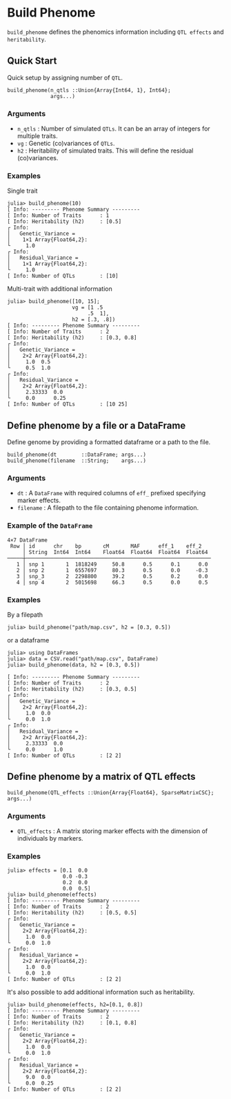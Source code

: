 # Build Phenome
`build_phenome` defines the phenomics information including `QTL effects` and `heritability`.

## Quick Start
Quick setup by assigning number of `QTL`.

    build_phenome(n_qtls ::Union{Array{Int64, 1}, Int64};
                  args...)

### Arguments
- `n_qtls` : Number of simulated `QTLs`. It can be an array of integers for multiple traits.
- `vg` : Genetic (co)variances of `QTLs`.
- `h2` : Heritability of simulated traits. This will define the residual (co)variances.

### Examples
Single trait
```jldoctest
julia> build_phenome(10)
[ Info: --------- Phenome Summary ---------
[ Info: Number of Traits      : 1
[ Info: Heritability (h2)     : [0.5]
┌ Info:
│   Genetic_Variance =
│    1×1 Array{Float64,2}:
└     1.0
┌ Info:
│   Residual_Variance =
│    1×1 Array{Float64,2}:
└     1.0
[ Info: Number of QTLs        : [10]
```

Multi-trait with additional information
```jldoctest
julia> build_phenome([10, 15];
                     vg = [1 .5
                          .5  1],
                     h2 = [.3, .8])
[ Info: --------- Phenome Summary ---------
[ Info: Number of Traits      : 2
[ Info: Heritability (h2)     : [0.3, 0.8]
┌ Info:
│   Genetic_Variance =
│    2×2 Array{Float64,2}:
│     1.0  0.5
└     0.5  1.0
┌ Info:
│   Residual_Variance =
│    2×2 Array{Float64,2}:
│     2.33333  0.0
└     0.0      0.25
[ Info: Number of QTLs        : [10 25]
```

## Define phenome by a file or a DataFrame
Define genome by providing a formatted dataframe or a path to the file.

    build_phenome(dt        ::DataFrame; args...)
    build_phenome(filename  ::String;    args...)

### Arguments
- `dt` : A `DataFrame` with required columns of `eff_` prefixed specifying marker effects.
- `filename` : A filepath to the file containing phenome information.

### Example of the `DataFrame`
```
4×7 DataFrame
 Row │ id      chr    bp       cM       MAF      eff_1    eff_2   
     │ String  Int64  Int64    Float64  Float64  Float64  Float64 
─────┼────────────────────────────────────────────────────────────
   1 │ snp 1       1  1818249     50.8      0.5      0.1      0.0
   2 │ snp 2       1  6557697     80.3      0.5      0.0     -0.3
   3 │ snp_3       2  2298800     39.2      0.5      0.2      0.0
   4 │ snp 4       2  5015698     66.3      0.5      0.0      0.5
```

### Examples
By a filepath
```jldoctest
julia> build_phenome("path/map.csv", h2 = [0.3, 0.5])
```
or a dataframe
```jldoctest
julia> using DataFrames
julia> data = CSV.read("path/map.csv", DataFrame)
julia> build_phenome(data, h2 = [0.3, 0.5])

[ Info: --------- Phenome Summary ---------
[ Info: Number of Traits      : 2
[ Info: Heritability (h2)     : [0.3, 0.5]
┌ Info: 
│   Genetic_Variance =
│    2×2 Array{Float64,2}:
│     1.0  0.0
└     0.0  1.0
┌ Info: 
│   Residual_Variance =
│    2×2 Array{Float64,2}:
│     2.33333  0.0
└     0.0      1.0
[ Info: Number of QTLs        : [2 2]
```


## Define phenome by a matrix of QTL effects

    build_phenome(QTL_effects ::Union{Array{Float64}, SparseMatrixCSC}; args...)


### Arguments

- `QTL_effects` : A matrix storing marker effects with the dimension of individuals by markers.

### Examples

```jldoctest
julia> effects = [0.1  0.0
                  0.0 -0.3
                  0.2  0.0
                  0.0  0.5]
julia> build_phenome(effects)
[ Info: --------- Phenome Summary ---------
[ Info: Number of Traits      : 2
[ Info: Heritability (h2)     : [0.5, 0.5]
┌ Info: 
│   Genetic_Variance =
│    2×2 Array{Float64,2}:
│     1.0  0.0
└     0.0  1.0
┌ Info: 
│   Residual_Variance =
│    2×2 Array{Float64,2}:
│     1.0  0.0
└     0.0  1.0
[ Info: Number of QTLs        : [2 2]
```
It's also possible to add additional information such as heritability.

```jldoctest
julia> build_phenome(effects, h2=[0.1, 0.8])
[ Info: --------- Phenome Summary ---------
[ Info: Number of Traits      : 2
[ Info: Heritability (h2)     : [0.1, 0.8]
┌ Info: 
│   Genetic_Variance =
│    2×2 Array{Float64,2}:
│     1.0  0.0
└     0.0  1.0
┌ Info: 
│   Residual_Variance =
│    2×2 Array{Float64,2}:
│     9.0  0.0
└     0.0  0.25
[ Info: Number of QTLs        : [2 2]
```